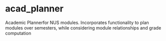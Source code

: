 # acad_planner
Academic Plannerfor NUS modules. Incorporates functionality to plan modules over semesters, while considering module relationships and grade computation

